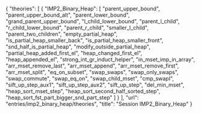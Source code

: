 {
    "theories": [
        {
            "IMP2_Binary_Heap": [
                "parent_upper_bound",
                "parent_upper_bound_alt",
                "parent_lower_bound",
                "grand_parent_upper_bound",
                "l_child_lower_bound",
                "parent_l_child",
                "r_child_lower_bound",
                "parent_r_child",
                "smaller_l_child",
                "parent_two_children",
                "empty_partial_heap",
                "is_partial_heap_smaller_back",
                "is_partial_heap_smaller_front",
                "snd_half_is_partial_heap",
                "modify_outside_partial_heap",
                "partial_heap_added_first_el",
                "heap_changed_first_el",
                "heap_appended_el",
                "strong_int_gr_induct_helper",
                "in_mset_imp_in_array",
                "arr_mset_remove_last",
                "arr_mset_append",
                "arr_mset_remove_first",
                "arr_mset_split",
                "eq_on_subset",
                "swap_swaps",
                "swap_only_swaps",
                "swap_commute",
                "swap_eq_on",
                "swap_child_mset",
                "cmp_swapI",
                "sift_up_step_aux1",
                "sift_up_step_aux2",
                "sift_up_step",
                "del_min_mset",
                "heap_sort_mset_step",
                "heap_sort_second_half_sorted_step",
                "heap_sort_fst_part_bigger_snd_part_step"
            ]
        }
    ],
    "url": "entries/imp2_binary_heap/theories",
    "title": "Session IMP2_Binary_Heap"
}